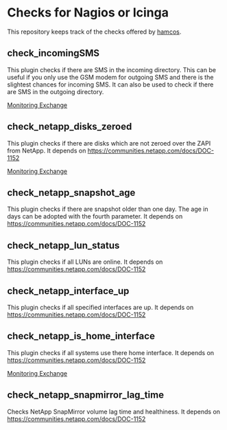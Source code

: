 # Checks for Nagios or Icinga

This repository keeps track of the checks offered by [hamcos](http://www.hamcos.de).

## check_incomingSMS
This plugin checks if there are SMS in the incoming directory. This can be useful if you only use the GSM modem for outgoing SMS and there is the slightest chances for incoming SMS. It can also be used to check if there are SMS in the outgoing directory.

[Monitoring Exchange](https://www.monitoringexchange.org/inventory/Check-Plugins/Hardware/Devices/Misc/check_incomingSMS)

## check_netapp_disks_zeroed
This plugin checks if there are disks which are not zeroed over the ZAPI from NetApp.
It depends on https://communities.netapp.com/docs/DOC-1152

[Monitoring Exchange](https://www.monitoringexchange.org/inventory/Check-Plugins/Hardware/Storage/NetApp/check_netapp_disks_zeroed)

## check_netapp_snapshot_age
This plugin checks if there are snapshot older than one day. The age in days can be adopted with the fourth parameter.
It depends on https://communities.netapp.com/docs/DOC-1152

## check_netapp_lun_status
This plugin checks if all LUNs are online.
It depends on https://communities.netapp.com/docs/DOC-1152

## check_netapp_interface_up
This plugin checks if all specified interfaces are up.
It depends on https://communities.netapp.com/docs/DOC-1152

## check_netapp_is_home_interface
This plugin checks if all systems use there home interface.
It depends on https://communities.netapp.com/docs/DOC-1152

[Monitoring Exchange](https://www.monitoringexchange.org/inventory/Check-Plugins/Hardware/Storage/NetApp/check_netapp_snapshot_age)

## check_netapp_snapmirror_lag_time
Checks NetApp SnapMirror volume lag time and healthiness.
It depends on https://communities.netapp.com/docs/DOC-1152
